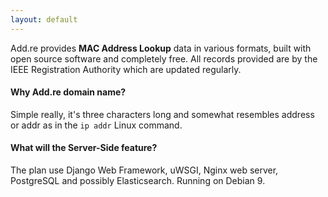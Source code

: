 ```yaml
---
layout: default
---
```


Add.re provides **MAC Address Lookup** data in various formats, built with open source software and completely free. 
All records provided are by the IEEE Registration Authority which are updated regularly. 

#### Why Add.re domain name?
Simple really, it's three characters long and somewhat resembles address or addr as in the `ip addr` Linux command.


#### What will the Server-Side feature?
The plan use Django Web Framework, uWSGI, Nginx web server, PostgreSQL and possibly Elasticsearch. Running on Debian 9.

